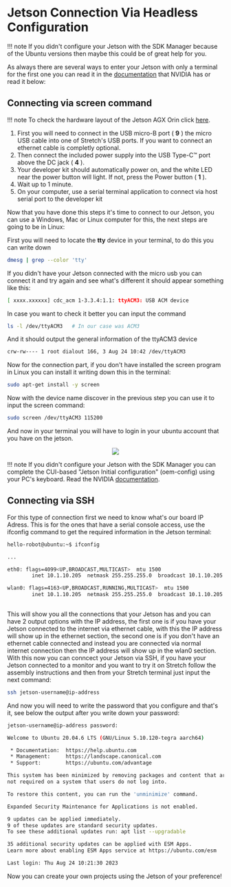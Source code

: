 # Jetson Connection Via Headless Configuration
!!! note
    If you didn't configure your Jetson with the SDK Manager because of the Ubuntu versions then maybe this could be of great help for you.

As always there are several ways to enter your Jetson with only a terminal for the first one you can read it in the [documentation](https://developer.nvidia.com/embedded/learn/get-started-jetson-agx-orin-devkit) that NVIDIA has or read it below:

## Connecting via screen command
!!! note
    To check the hardware layout of the Jetson AGX Orin click [here](https://developer.nvidia.com/embedded/learn/jetson-agx-orin-devkit-user-guide/developer_kit_layout.html).
1. First you will need to connect in the USB micro-B port ( **9** ) the micro USB cable into one of Stretch's USB ports. If you want to connect an ethernet cable is completly optional.
2. Then connect the included power supply into the USB Type-C™ port above the DC jack ( **4** ).
3. Your developer kit should automatically power on, and the white LED near the power button will light. If not, press the Power button ( **1** ).
4. Wait up to 1 minute.
5. On your computer, use a serial terminal application to connect via host serial port to the developer kit

Now that you have done this steps it's time to connect to our Jetson, you can use a Windows, Mac or Linux computer for this, the next steps are going to be in Linux:

First you will need to locate the **tty** device in your terminal, to do this you can write down

```{.bash .shell-prompt}
dmesg | grep --color 'tty'
```

If you didn't have your Jetson connected with the micro usb you can connect it and try again and see what's different it should appear something like this:
```{.bash .shell-prompt}
[ xxxx.xxxxxx] cdc_acm 1-3.3.4:1.1: ttyACM3: USB ACM device
```

In case you want to check it better you can input the command
```{.bash .shell-prompt}
ls -l /dev/ttyACM3   # In our case was ACM3
```

And it should output the general information of the ttyACM3 device
```{.bash .shell-prompt}
crw-rw---- 1 root dialout 166, 3 Aug 24 10:42 /dev/ttyACM3
```

Now for the connection part, if you don't have installed the screen program in Linux you can install it writing down this in the terminal:
```{.bash .shell-prompt}
sudo apt-get install -y screen
```

Now with the device name discover in the previous step you can use it to input the screen command:
```{.bash .shell-prompt}
sudo screen /dev/ttyACM3 115200
```
And now in your terminal you will have to login in your ubuntu account that you have on the jetson.

<p align="center">
  <img src="https://github.com/hello-robot/stretch_tool_share/assets/141784078/21aaee55-eae1-48b4-9525-691c78f3a88b"/>
</p>

!!! note
    If you didn't configure your Jetson with the SDK Manager you can complete the CUI-based "Jetson Initial configuration" (oem-config) using your PC's keyboard. Read the NVIDIA [documentation](https://developer.nvidia.com/embedded/learn/get-started-jetson-agx-orin-devkit).

## Connecting via SSH
For this type of connection first we need to know what's our board IP Adress. This is for the ones that have a serial console access, use the ifconfig command to get the required information in the Jetson terminal: 
```{.bash .shell-prompt}
hello-robot@ubuntu:~$ ifconfig

...

eth0: flags=4099<UP,BROADCAST,MULTICAST>  mtu 1500
    	inet 10.1.10.205  netmask 255.255.255.0  broadcast 10.1.10.205

wlan0: flags=4163<UP,BROADCAST,RUNNING,MULTICAST>  mtu 1500
    	inet 10.1.10.205  netmask 255.255.255.0  broadcast 10.1.10.205
    	
```
This will show you all the connections that your Jetson has and you can have 2 output options with the IP address, the first one is if you have your Jetson connected to the internet via ethernet cable, with this the IP address will show up in the ethernet section, the second one is if you don't have an ethernet cable connected and instead you are connected via normal internet connection then the IP address will show up in the wlan0 section. With this now you can conncect your Jetson via SSH, if you have your Jetson connected to a monitor and you want to try it on Stretch follow the assembly instructions and then from your Stretch terminal just input the next command:
```{.bash .shell-prompt}
ssh jetson-username@ip-address
```
And now you will need to write the password that you configure and that's it, see below the output after you write down your password:
```{.bash .shell-prompt}
jetson-username@ip-address password:

Welcome to Ubuntu 20.04.6 LTS (GNU/Linux 5.10.120-tegra aarch64)

 * Documentation:  https://help.ubuntu.com
 * Management:     https://landscape.canonical.com
 * Support:        https://ubuntu.com/advantage

This system has been minimized by removing packages and content that are
not required on a system that users do not log into.

To restore this content, you can run the 'unminimize' command.

Expanded Security Maintenance for Applications is not enabled.

9 updates can be applied immediately.
9 of these updates are standard security updates.
To see these additional updates run: apt list --upgradable

35 additional security updates can be applied with ESM Apps.
Learn more about enabling ESM Apps service at https://ubuntu.com/esm

Last login: Thu Aug 24 10:21:30 2023
```
Now you can create your own projects using the Jetson of your preference!
